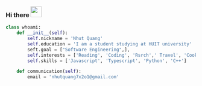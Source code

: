 ### Hi there <img src="https://em-content.zobj.net/source/microsoft-teams/337/waving-hand_1f44b.png" width="29"> 

``` Python
class whoami:
    def __init__(self):
        self.nickname = 'Nhut Quang'
        self.education = 'I am a student studying at HUIT university'
        seft.goal = ["Software Engineering",],
        self.interests = ['Reading', 'Coding', 'Rsrch',' Travel', 'Cooking']
        self.skills = ['Javascript', 'Typescript', 'Python', 'C++']

    def communication(self):
        email = 'nhutquang7x2o1@gmail.com'

```




